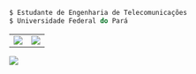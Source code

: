 ``` js
$ Estudante de Engenharia de Telecomunicações
$ Universidade Federal do Pará
```
<table>
  <tr>
    <td width="1">
     <img src="https://media1.giphy.com/media/JsOtiSbaxyFZ3KTrZ2/giphy.gif"/>
  </td>
  <td>
     <img src="https://stats-biel-code.vercel.app/api/top-langs/?username=gabrielfariasnunes&size=400&hide_progress=false&locale=pt-BR"/>
  </td>
  </tr>
</table>
<section>
  <img src="https://stats-biel-code.vercel.app/api?username=gabrielfariasnunes&show_icons=true&locale=pt-BR"/>
</section>



